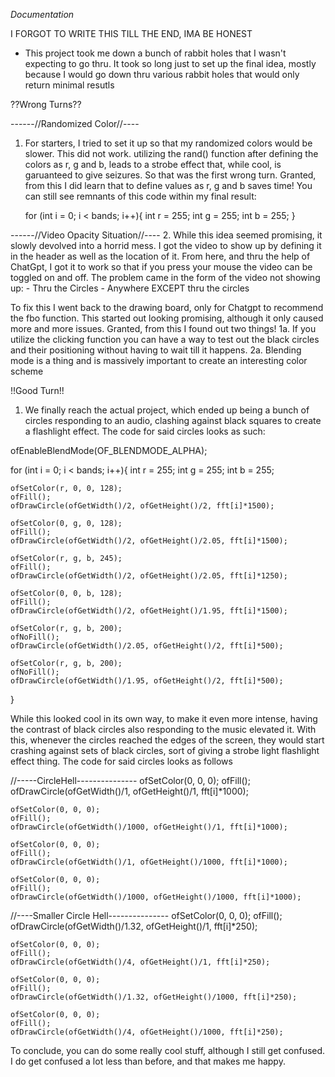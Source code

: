 *Documentation*

I FORGOT TO WRITE THIS TILL THE END, IMA BE HONEST

- This project took me down a bunch of rabbit holes that I wasn't expecting to go thru. It took so long just to set up the final idea, mostly because I would go down thru various rabbit holes that would only return minimal resutls

??Wrong Turns??

------//Randomized Color//----
1. For starters, I tried to set it up so that my randomized colors would be slower. This did not work. utilizing the rand() function after defining the colors as r, g and b, leads to a strobe effect that, while cool, is garuanteed to give seizures. So that was the first wrong turn.
    Granted, from this I did learn that to define values as r, g and b saves time! You can still see remnants of this code within my final result:

    for (int i = 0; i < bands; i++){
    int r = 255;
    int g = 255;
    int b = 255;
    }

------//Video Opacity Situation//----
2. While this idea seemed promising, it slowly devolved into a horrid mess. I got the video to show up by defining it in the header as well as the location of it. From here, and thru the help of ChatGpt, I got it to work so that if you press your mouse the video can be toggled on and off. The problem came in the form of the video not showing up:
    - Thru the Circles
    - Anywhere EXCEPT thru the circles

To fix this I went back to the drawing board, only for Chatgpt to recommend the fbo function. This started out looking promising, although it only caused more and more issues. 
    Granted, from this I found out two things! 
        1a. If you utilize the clicking function you can have a way to test out the black circles and their positioning without having to wait till it happens.
        2a. Blending mode is a thing and is massively important to create an interesting color scheme

!!Good Turn!!

1. We finally reach the actual project, which ended up being a bunch of circles responding to an audio, clashing against black squares to create a flashlight effect. The code for said circles looks as such:

ofEnableBlendMode(OF_BLENDMODE_ALPHA);

for (int i = 0; i < bands; i++){
    int r = 255;
    int g = 255;
    int b = 255;

    ofSetColor(r, 0, 0, 128);
    ofFill();
    ofDrawCircle(ofGetWidth()/2, ofGetHeight()/2, fft[i]*1500);

    ofSetColor(0, g, 0, 128);
    ofFill();
    ofDrawCircle(ofGetWidth()/2, ofGetHeight()/2.05, fft[i]*1500);

    ofSetColor(r, g, b, 245);
    ofFill();
    ofDrawCircle(ofGetWidth()/2, ofGetHeight()/2.05, fft[i]*1250);

    ofSetColor(0, 0, b, 128);
    ofFill();
    ofDrawCircle(ofGetWidth()/2, ofGetHeight()/1.95, fft[i]*1500);

    ofSetColor(r, g, b, 200);
    ofNoFill();
    ofDrawCircle(ofGetWidth()/2.05, ofGetHeight()/2, fft[i]*500);

    ofSetColor(r, g, b, 200);
    ofNoFill();
    ofDrawCircle(ofGetWidth()/1.95, ofGetHeight()/2, fft[i]*500);
}

While this looked cool in its own way, to make it even more intense, having the contrast of black circles also responding to the music elevated it. With this, whenever the circles reached the edges of the screen, they would start crashing against sets of black circles, sort of giving a strobe light flashlight effect thing. The code for said circles looks as follows

//-----CircleHell---------------
    ofSetColor(0, 0, 0);
    ofFill();
    ofDrawCircle(ofGetWidth()/1, ofGetHeight()/1, fft[i]*1000);

    ofSetColor(0, 0, 0);
    ofFill();
    ofDrawCircle(ofGetWidth()/1000, ofGetHeight()/1, fft[i]*1000);

    ofSetColor(0, 0, 0);
    ofFill();
    ofDrawCircle(ofGetWidth()/1, ofGetHeight()/1000, fft[i]*1000);

    ofSetColor(0, 0, 0);
    ofFill();
    ofDrawCircle(ofGetWidth()/1000, ofGetHeight()/1000, fft[i]*1000);

//----Smaller Circle Hell---------------
    ofSetColor(0, 0, 0);
    ofFill();
    ofDrawCircle(ofGetWidth()/1.32, ofGetHeight()/1, fft[i]*250);

    ofSetColor(0, 0, 0);
    ofFill();
    ofDrawCircle(ofGetWidth()/4, ofGetHeight()/1, fft[i]*250);

    ofSetColor(0, 0, 0);
    ofFill();
    ofDrawCircle(ofGetWidth()/1.32, ofGetHeight()/1000, fft[i]*250);

    ofSetColor(0, 0, 0);
    ofFill();
    ofDrawCircle(ofGetWidth()/4, ofGetHeight()/1000, fft[i]*250);

To conclude, you can do some really cool stuff, although I still get confused. I do get confused a lot less than before, and that makes me happy.